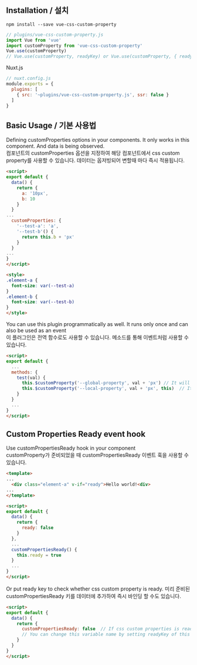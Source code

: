 ## Installation / 설치
```
npm install --save vue-css-custom-property
```

```js
// plugins/vue-css-custom-property.js
import Vue from 'vue'
import customProperty from 'vue-css-custom-property'
Vue.use(customProperty)
// Vue.use(customProperty, readyKey) or Vue.use(customProperty, { readyKey: 'readyKeyTest' }) to use custom property ready event key. If empty, default is 'customPropertiesReady'
```
Nuxt.js
```js
// nuxt.config.js
module.exports = {
  plugins: [
    { src: '~plugins/vue-css-custom-property.js', ssr: false }
  ]
}
```

## Basic Usage / 기본 사용법
Defining customProperties options in your components. It only works in this component. And data is being observed.  
컴포넌트의 customProperties 옵션을 지정하여 해당 컴포넌트에서 css custom property를 사용할 수 있습니다. 데이터는 옵저빙되어 변할때 마다 즉시 적용됩니다.
```html
<script>
export default {
  data() {
    return {
      a: '10px',
      b: 10
    }
  }
...
  customProperties: {
    '--test-a': 'a',
    '--test-b'() {
      return this.b + 'px'
    }
  }
...
}
</script>

<style>
.element-a {
  font-size: var(--test-a)
}
.element-b {
  font-size: var(--test-b)
}
</style>
```
You can use this plugin programmatically as well. It runs only once and can also be used as an event  
이 플러그인은 전역 함수로도 사용할 수 있습니다. 메소드를 통해 이벤트처럼 사용할 수 있습니다.
```html
<script>
export default {
  ...
  methods: {
    test(val) {
      this.$customProperty('--global-property', val + 'px') // It will works on top of html elements
      this.$customProperty('--local-property', val + 'px', this)  // It only works on 'this' vue instance
    }
  }
  ...
}
</script>
```

## Custom Properties Ready event hook
Use customPropertiesReady hook in your component  
customProperty가 준비되었을 때 customPropertiesReady 이벤트 훅을 사용할 수 있습니다.
```html
<template>
...
  <div class="element-a" v-if="ready">Hello world!<div>
...
</template>

<script>
export default {
  data() {
    return {
      ready: false
    }
  },
  ...
  customPropertiesReady() {
    this.ready = true
  }
  ...
}
</script>
```
Or put ready key to check whether css custom property is ready. 
미리 준비된 customPropertiesReady 키를 데이터에 추가하여 즉시 바인딩 할 수도 있습니다.
```html
<script>
export default {
  data() {
    return {
      customPropertiesReady: false  // If css custom properties is ready, change customPropertiesReady to true without using event hook
      // You can change this variable name by setting readyKey of this plugin options on vue.use
    }
  }
}
</script>
```
